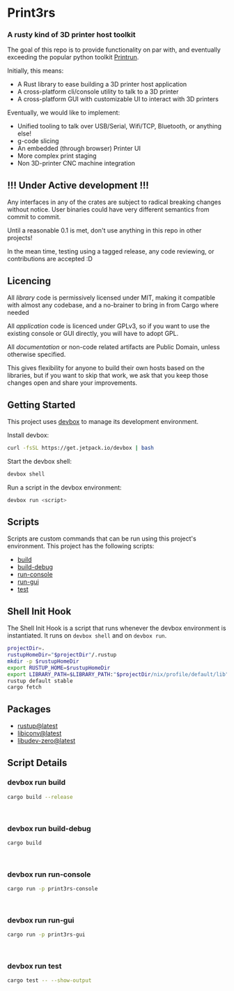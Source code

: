 # Print3rs
### A rusty kind of 3D printer host toolkit

The goal of this repo is to provide functionality on par with, and eventually exceeding the popular python toolkit [Printrun](https://www.pronterface.com/).

Initially, this means:
* A Rust library to ease building a 3D printer host application
* A cross-platform cli/console utility to talk to a 3D printer
* A cross-platform GUI with customizable UI to interact with 3D printers

Eventually, we would like to implement:
* Unified tooling to talk over USB/Serial, Wifi/TCP, Bluetooth, or anything else!
* g-code slicing
* An embedded (through browser) Printer UI
* More complex print staging
* Non 3D-printer CNC machine integration

## !!! Under Active development !!!
Any interfaces in any of the crates are subject to radical breaking changes without notice.
User binaries could have very different semantics from commit to commit.

Until a reasonable 0.1 is met, don't use anything in this repo in other projects!

In the mean time, testing using a tagged release, any code reviewing, or contributions are accepted :D

## Licencing
All _library_ code is permissively licensed under MIT, making it compatible with almost any codebase, and a no-brainer to bring in from Cargo where needed

All _application_ code is licenced under GPLv3, so if you want to use the existing console or GUI directly, you will have to adopt GPL. 

All _documentation_ or non-code related artifacts are Public Domain, unless otherwise specified.

This gives flexibility for anyone to build their own hosts based on the libraries, but if you want to skip that work,
we ask that you keep those changes open and share your improvements.

<!-- gen-readme start - generated by https://github.com/jetpack-io/devbox/ -->
## Getting Started
This project uses [devbox](https://github.com/jetpack-io/devbox) to manage its development environment.

Install devbox:
```sh
curl -fsSL https://get.jetpack.io/devbox | bash
```

Start the devbox shell:
```sh 
devbox shell
```

Run a script in the devbox environment:
```sh
devbox run <script>
```
## Scripts
Scripts are custom commands that can be run using this project's environment. This project has the following scripts:

* [build](#devbox-run-build)
* [build-debug](#devbox-run-build-debug)
* [run-console](#devbox-run-run-console)
* [run-gui](#devbox-run-run-gui)
* [test](#devbox-run-test)

## Shell Init Hook
The Shell Init Hook is a script that runs whenever the devbox environment is instantiated. It runs 
on `devbox shell` and on `devbox run`.
```sh
projectDir=.
rustupHomeDir="$projectDir"/.rustup
mkdir -p $rustupHomeDir
export RUSTUP_HOME=$rustupHomeDir
export LIBRARY_PATH=$LIBRARY_PATH:"$projectDir/nix/profile/default/lib"
rustup default stable
cargo fetch
```

## Packages

* [rustup@latest](https://www.nixhub.io/packages/rustup)
* [libiconv@latest](https://www.nixhub.io/packages/libiconv)
* [libudev-zero@latest](https://www.nixhub.io/packages/libudev-zero)

## Script Details

### devbox run build
```sh
cargo build --release
```
&ensp;

### devbox run build-debug
```sh
cargo build
```
&ensp;

### devbox run run-console
```sh
cargo run -p print3rs-console
```
&ensp;

### devbox run run-gui
```sh
cargo run -p print3rs-gui
```
&ensp;

### devbox run test
```sh
cargo test -- --show-output
```
&ensp;



<!-- gen-readme end -->
